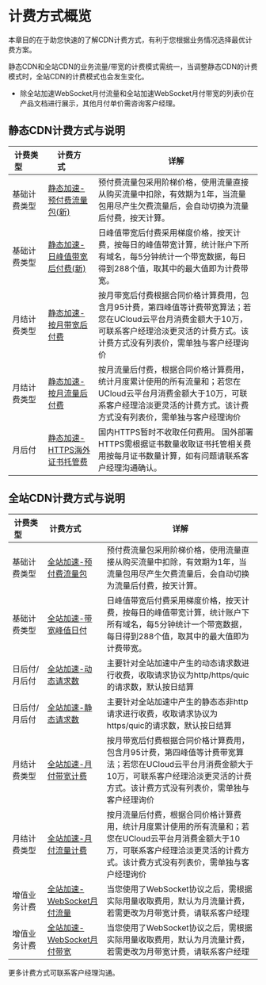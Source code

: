 # 计费方式概览

本章目的在于助您快速的了解CDN计费方式，有利于您根据业务情况选择最优计费方案。

静态CDN和全站CDN的业务流量/带宽的计费模式需统一，当调整静态CDN的计费模式时，全站CDN的计费模式也会发生变化。

* 除全站加速WebSocket月付流量和全站加速WebSocket月付带宽的列表价在产品文档进行展示，其他月付单价需咨询客户经理。

## 静态CDN计费方式与说明



|  计费类型&emsp;&emsp;  |计费方式&emsp;&emsp; | 详解                                                         |
| ------------| ---------------- | ------------------------------------------------------------ |
| 基础计费类型 | [静态加速-预付费流量包(新)](../ucdn/charge/flowday_new.md#静态加速-预付费流量包新)    | 预付费流量包采用阶梯价格，使用流量直接从购买流量中扣除，有效期为1年，当流量包用尽产生欠费流量后，会自动切换为流量后付费，按天计算。|
| 基础计费类型| [静态加速-日峰值带宽后付费(新)](../ucdn/charge/flowday_new.md#静态加速-日峰值带宽后付费新)  | 日峰值带宽后付费采用梯度价格，按天计费，按每日的峰值带宽计算，统计账户下所有域名，每5分钟统计一个带宽数据，每日得到288个值，取其中的最大值即为计费带宽。|
| 月结计费类型 | [静态加速-按月带宽后付费](ucdn/charge/month)   | 按月带宽后付费根据合同价格计算费用，包含月95计费，第四峰值等计费带宽算法；若您在UCloud云平台月消费金额大于10万，可联系客户经理洽淡更灵活的计费方式。该计费方式没有列表价，需单独与客户经理询价 |
| 月结计费类型  | [静态加速-按月流量后付费](ucdn/charge/month)   | 按月流量后付费，根据合同价格计算费用，统计月度累计使用的所有流量和；若您在UCloud云平台月消费金额大于10万，可联系客户经理洽淡更灵活的计费方式。该计费方式没有列表价，需单独与客户经理询价 |
| 月后付 | [静态加速-HTTPS海外证书托管费](../ucdn/charge/flowday_new.md#cdn境外https证书托管费)   | 国内HTTPS暂时不收取任何费用。</n> 国外部署HTTPS需根据证书数量收取证书托管相关费用按每月证书数量计算，如有问题请联系客户经理沟通确认。 |

## 全站CDN计费方式与说明

|  计费类型&emsp;&emsp;  |计费方式&emsp;&emsp; | 详解                                                         |
| ------------| ---------------- | ------------------------------------------------------------ |
| 基础计费类型 | [全站加速-预付费流量包](ucdn/charge/flowday-dcdn#全站加速-预付费流量包)   | 预付费流量包采用阶梯价格，使用流量直接从购买流量中扣除，有效期为1年，当流量包用尽产生欠费流量后，会自动切换为流量后付费，按天计算。 |
| 基础计费类型  | [全站加速-带宽峰值日付](ucdn/charge/flowday-dcdn#全站加速-带宽峰值日付)  | 日峰值带宽后付费采用梯度价格，按天计费，按每日的峰值带宽计算，统计账户下所有域名，每5分钟统计一个带宽数据，每日得到288个值，取其中的最大值即为计费带宽。|
|  日后付/月后付  | [全站加速-动态请求数](ucdn/charge/flowday-dcdn#全站加速-请求数) |  主要针对全站加速中产生的动态请求数进行收费，收取请求协议为http/https/quic的请求数，默认按日结算 |
|  日后付/月后付  | [全站加速-静态请求数](ucdn/charge/flowday-dcdn#全站加速-请求数) |  主要针对全站加速中产生的静态态非http请求进行收费，收取请求协议为https/quic的请求数，默认按日结算  |
| 月结计费类型 | [全站加速-月付带宽计费](ucdn/charge/month)   | 按月带宽后付费根据合同价格计算费用，包含月95计费，第四峰值等计费带宽算法；若您在UCloud云平台月消费金额大于10万，可联系客户经理洽淡更灵活的计费方式。该计费方式没有列表价，需单独与客户经理询价|
|  月结计费类型  | [全站加速-月付流量计费](ucdn/charge/month)   | 按月流量后付费，根据合同价格计算费用，统计月度累计使用的所有流量和；若您在UCloud云平台月消费金额大于10万，可联系客户经理洽淡更灵活的计费方式。该计费方式没有列表价，需单独与客户经理询价|
|增值业务计费 | [全站加速-WebSocket月付流量](ucdn/charge/month.md#全站加速websocket月流量计费) | 当您使用了WebSocket协议之后，需根据实际用量收取费用，默认为月流量计费，若需更改为月带宽计费，请联系客户经理  |
| 增值业务计费 | [全站加速-WebSocket月付带宽](ucdn/charge/month.md#全站加速websocket月带宽计费) | 当您使用了WebSocket协议之后，需根据实际用量收取费用，默认为月流量计费，若需更改为月带宽计费，请联系客户经理  |

更多计费方式可联系客户经理沟通。

